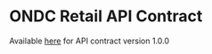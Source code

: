# ONDC Retail API Contract
Available [here](https://docs.google.com/document/d/12oMC4A05jT5rjCbY-M7j4T2oekr9bqcvSOpTI0jFEgE/edit) for API contract version 1.0.0

